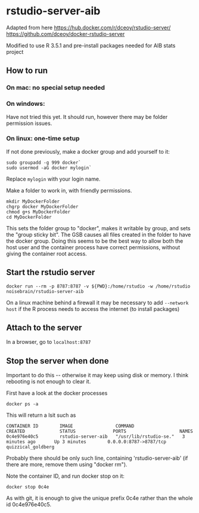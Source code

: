 # rstudio-server-aib

Adapted from here https://hub.docker.com/r/dceoy/rstudio-server/  https://github.com/dceoy/docker-rstudio-server

Modified to use R 3.5.1 and pre-install packages needed for AIB stats project

## How to run

### On mac: no special setup needed

### On windows: 

Have not tried this yet. It should run, however there may be folder permission issues.

### On linux: one-time setup

If not done previously, make a docker group and add yourself to it:

    sudo groupadd -g 999 docker`
    sudo usermod -aG docker mylogin`

Replace `mylogin` with your login name.

Make a folder to work in, with friendly permissions.

    mkdir MyDockerFolder
    chgrp docker MyDockerFolder
    chmod g+s MyDockerFolder
    cd MyDockerFolder 

This sets the folder group to "docker", makes it writable by group, and sets the "group sticky bit". The GSB causes all files created in the folder to have the docker group. Doing this seems to be the best way to allow both the host user and the container process have correct permissions, without giving the container root access.

## Start the rstudio server

    docker run --rm -p 8787:8787 -v ${PWD}:/home/rstudio -w /home/rstudio noisebrain/rstudio-server-aib

On a linux machine behind a firewall it may be necessary to add `--network host` if the R process needs to access the internet (to install packages)

## Attach to the server

In a browser, go to `localhost:8787`

## Stop the server when done

Important to do this -- otherwise it may keep using disk or memory. I think rebooting is not enough to clear it.

First have a look at the docker processes

    docker ps -a

This will return a lsit such as 

    CONTAINER ID        IMAGE                COMMAND                  CREATED             STATUS              PORTS                    NAMES
    0c4e976e40c5        rstudio-server-aib   "/usr/lib/rstudio-se."   3 minutes ago       Up 3 minutes        0.0.0.0:8787->8787/tcp   quizzical_goldberg

Probably there should be only such line, containing 'rstudio-server-aib' (if there are more, remove them using "docker rm").

Note the container ID, and run docker stop on it:

    docker stop 0c4e

As with git, it is enough to give the unique prefix 0c4e rather than the whole id 0c4e976e40c5.

